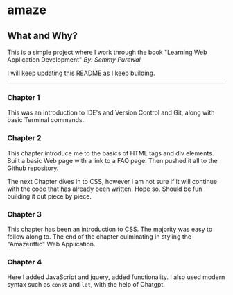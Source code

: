 # amaze


## What and Why?

This is a simple project where I work through the book "Learning Web Application Development" _By: Semmy Purewal_


I will keep updating this README as I keep building.

---

### Chapter 1
This was an introduction to IDE's and Version Control and Git, along with basic Terminal commands.



### Chapter 2 
This chapter introduce me to the basics of HTML tags and div elements. Built a basic Web page with a link to a FAQ page. 
Then pushed it all to the Github repository. 

The next Chapter dives in to CSS, however I am not sure if it will continue with the code that has already been written. 
Hope so. Should be fun building it out piece by piece.



### Chapter 3 
This chapter has been an introduction to CSS. The majority was easy to follow along to.
The end of the chapter culminating in styling the "Amazeriffic" Web Application.


### Chapter 4
Here I added JavaScript and jquery, added functionality. I also used modern syntax such as `const` and `let`, with the help of Chatgpt.
